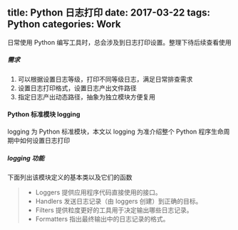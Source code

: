 title: Python 日志打印
date: 2017-03-22
tags: Python
categories: Work
---

日常使用 Python 编写工具时，总会涉及到日志打印设置。整理下待后续查看使用
<!-- more -->
##### 需求

1. 可以根据设置日志等级，打印不同等级日志，满足日常排查需求
2. 设置日志打印格式，设置日志产出文件路径
3. 指定日志产出动态路径，抽象为独立模块方便复用

#### Python 标准模块 logging

logging 为 Python 标准模块，本文以 logging 为准介绍整个 Python 程序生命周期中如何设置日志打印

##### logging 功能

下面列出该模块定义的基本类以及它们的函数
> - Loggers 提供应用程序代码直接使用的接口。
> - Handlers 发送日志记录（由 loggers 创建）到正确的目标。
> - Filters 提供粒度更好的工具用于决定输出哪些日志记录。
> - Formatters 指出最终输出中的日志记录的格式。


